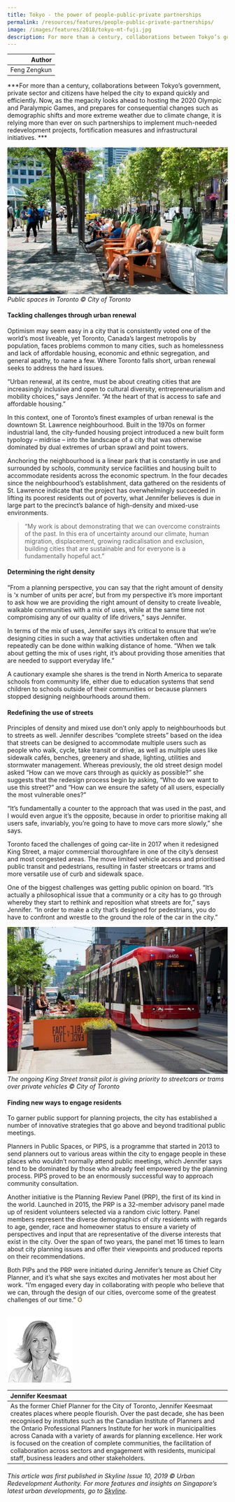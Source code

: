 ```yaml
---
title: Tokyo - the power of people-public-private partnerships
permalink: /resources/features/people-public-private-partnerships/
image: /images/features/2018/tokyo-mt-fuji.jpg
description: For more than a century, collaborations between Tokyo’s government, private sector and citizens have helped the city to expand quickly and efficiently. Now, as the megacity looks ahead to hosting the 2020 Olympic and Paralympic Games, and prepares for consequential changes such as demographic shifts and more extreme weather due to climate change, it is relying more than ever on such partnerships to implement much-needed redevelopment projects, fortification measures and infrastructural initiatives. 
---
```


| Author |
|---:|
| Feng Zengkun |

***For more than a century, collaborations between Tokyo’s government, private sector and citizens have helped the city to expand quickly and efficiently. Now, as the megacity looks ahead to hosting the 2020 Olympic and Paralympic Games, and prepares for consequential changes such as demographic shifts and more extreme weather due to climate change, it is relying more than ever on such partnerships to implement much-needed redevelopment projects, fortification measures and infrastructural initiatives. ***

![Public spaces in Toronto](/images/features/2019/public-spaces-toronto.jpg/)*Public spaces in Toronto © City of Toronto*

#### **Tackling challenges through urban renewal**

Optimism may seem easy in a city that is consistently voted one of the world’s most liveable, yet Toronto, Canada’s largest metropolis by population, faces problems common to many cities, such as homelessness and lack of affordable housing, economic and ethnic segregation, and general apathy, to name a few. Where Toronto falls short, urban renewal seeks to address the hard issues. 

“Urban renewal, at its centre, must be about creating cities that are increasingly inclusive and open to cultural diversity, entrepreneurialism and mobility choices,” says Jennifer. “At the heart of that is access to safe and affordable housing.” 

In this context, one of Toronto’s finest examples of urban renewal is the downtown St. Lawrence neighbourhood. Built in the 1970s on former industrial land, the city-funded housing project introduced a new built form typology – midrise – into the landscape of a city that was otherwise dominated by dual extremes of urban sprawl and point towers. 

Anchoring the neighbourhood is a linear park that is constantly in use and surrounded by schools, community service facilities and housing built to accommodate residents across the economic spectrum. In the four decades since the neighbourhood’s establishment, data gathered on the residents of St. Lawrence indicate that the project has overwhelmingly succeeded in lifting its poorest residents out of poverty, what Jennifer believes is due in large part to the precinct’s balance of high-density and mixed-use environments.

> “My work is about demonstrating that we can overcome constraints of the past. In this era of uncertainty around our climate, human migration, displacement, growing radicalisation and exclusion, building cities that are sustainable and for everyone is a fundamentally hopeful act.”

#### **Determining the right density** 

“From a planning perspective, you can say that the right amount of density is ‘x number of units per acre’, but from my perspective it’s more important to ask how we are providing the right amount of density to create liveable, walkable communities with a mix of uses, while at the same time not compromising any of our quality of life drivers,” says Jennifer. 

In terms of the mix of uses, Jennifer says it’s critical to ensure that we’re designing cities in such a way that activities undertaken often and repeatedly can be done within walking distance of home. “When we talk about getting the mix of uses right, it’s about providing those amenities that are needed to support everyday life.” 

A cautionary example she shares is the trend in North America to separate schools from community life, either due to education systems that send children to schools outside of their communities or because planners stopped designing neighbourhoods around them. 

#### **Redefining the use of streets**

Principles of density and mixed use don’t only apply to neighbourhoods but to streets as well. Jennifer describes “complete streets” based on the idea that streets can be designed to accommodate multiple users such as people who walk, cycle, take transit or drive, as well as multiple uses like sidewalk cafés, benches, greenery and shade, lighting, utilities and stormwater management. Whereas previously, the old street design model asked “How can we move cars through as quickly as possible?” she suggests that the redesign process begin by asking, “Who do we want to use this street?” and “How can we ensure the safety of all users, especially the most vulnerable ones?” 

“It’s fundamentally a counter to the approach that was used in the past, and I would even argue it’s the opposite, because in order to prioritise making all users safe, invariably, you’re going to have to move cars more slowly,” she says. 

Toronto faced the challenges of going car-lite in 2017 when it redesigned King Street, a major commercial thoroughfare in one of the city’s densest and most congested areas. The move limited vehicle access and prioritised public transit and pedestrians, resulting in faster streetcars or trams and more versatile use of curb and sidewalk space. 

One of the biggest challenges was getting public opinion on board. “It’s actually a philosophical issue that a community or a city has to go through whereby they start to rethink and reposition what streets are for,” says Jennifer. “In order to make a city that’s designed for pedestrians, you do have to confront and wrestle to the ground the role of the car in the city.” 

![King Street transit pilot](/images/features/2019/king-street-toronto.jpg/)*The ongoing King Street transit pilot is giving priority to streetcars or trams over private vehicles © City of Toronto*

#### **Finding new ways to engage residents**

To garner public support for planning projects, the city has established a number of innovative strategies that go above and beyond traditional public meetings.

Planners in Public Spaces, or PIPS, is a programme that started in 2013 to send planners out to various areas within the city to engage people in these places who wouldn’t normally attend public meetings, which Jennifer says tend to be dominated by those who already feel empowered by the planning process. PIPS proved to be an enormously successful way to approach community consultation. 

Another initiative is the Planning Review Panel (PRP), the first of its kind in the world. Launched in 2015, the PRP is a 32-member advisory panel made up of resident volunteers selected via a random civic lottery. Panel members represent the diverse demographics of city residents with regards to age, gender, race and homeowner status to ensure a variety of perspectives and input that are representative of the diverse interests that exist in the city. Over the span of two years, the panel met 16 times to learn about city planning issues and offer their viewpoints and produced reports on their recommendations. 

Both PIPs and the PRP were initiated during Jennifer’s tenure as Chief City Planner, and it’s what she says excites and motivates her most about her work. “I’m engaged every day in collaborating with people who believe that we can, through the design of our cities, overcome some of the greatest challenges of our time.” **<font color="#967942">O</font>**

<br>

<div style="width:150px"><img src="/images/features/2019/jennifer-keesmaat.png" alt="Jennifer Keesmaat" /></div>

| **Jennifer Keesmaat** |
|:---|
| As the former Chief Planner for the City of Toronto, Jennifer Keesmaat creates places where people flourish. Over the past decade, she has been recognised by institutes such as the Canadian Institute of Planners and the Ontario Professional Planners Institute for her work in municipalities across Canada with a variety of awards for planning excellence. Her work is focused on the creation of complete communities, the facilitation of collaboration across sectors and engagement with residents, municipal staff, business leaders and other stakeholders. |

###### *This article was first published in Skyline Issue 10, 2019 © Urban Redevelopment Authority. For more features and insights on Singapore’s latest urban developments, go to [Skyline](https://www.ura.gov.sg/Corporate/Resources/Publications/).*
